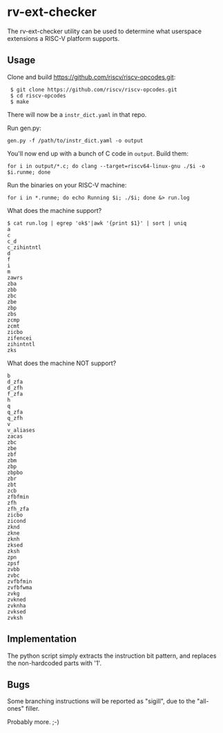 rv-ext-checker
==============

The rv-ext-checker utility can be used to determine what userspace
extensions a RISC-V platform supports.

Usage
-----

Clone and build https://github.com/riscv/riscv-opcodes.git:
```
 $ git clone https://github.com/riscv/riscv-opcodes.git
 $ cd riscv-opcodes
 $ make
```

There will now be a `instr_dict.yaml` in that repo.

Run gen.py:
```
gen.py -f /path/to/instr_dict.yaml -o output
```

You'll now end up with a bunch of C code in `output`. Build them:
```
for i in output/*.c; do clang --target=riscv64-linux-gnu ./$i -o $i.runme; done
```

Run the binaries on your RISC-V machine:
```
for i in *.runme; do echo Running $i; ./$i; done &> run.log
```

What does the machine support?
```
$ cat run.log | egrep 'ok$'|awk '{print $1}' | sort | uniq
a
c
c_d
c_zihintntl
d
f
i
m
zawrs
zba
zbb
zbc
zbe
zbp
zbs
zcmp
zcmt
zicbo
zifencei
zihintntl
zks
```

What does the machine NOT support?
```
b
d_zfa
d_zfh
f_zfa
h
q
q_zfa
q_zfh
v
v_aliases
zacas
zbc
zbe
zbf
zbm
zbp
zbpbo
zbr
zbt
zcb
zfbfmin
zfh
zfh_zfa
zicbo
zicond
zknd
zkne
zknh
zksed
zksh
zpn
zpsf
zvbb
zvbc
zvfbfmin
zvfbfwma
zvkg
zvkned
zvknha
zvksed
zvksh
```

Implementation
--------------

The python script simply extracts the instruction bit pattern, and
replaces the non-hardcoded parts with '1'.

Bugs
----

Some branching instructions will be reported as "sigill", due to the
"all-ones" filler.

Probably more. ;-)

